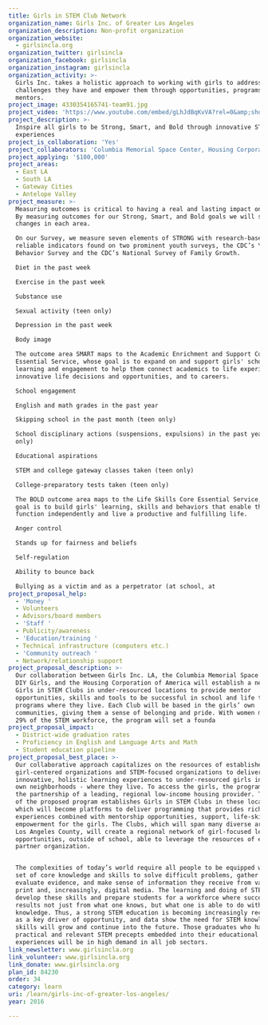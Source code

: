 ```yaml
---
title: Girls in STEM Club Network
organization_name: Girls Inc. of Greater Los Angeles
organization_description: Non-profit organization
organization_website:
  - girlsincla.org
organization_twitter: girlsincla
organization_facebook: girlsincla
organization_instagram: girlsincla
organization_activity: >-
  Girls Inc. takes a holistic approach to working with girls to address the
  challenges they have and empower them through opportunities, programs and
  mentors.
project_image: 4330354165741-team91.jpg
project_video: 'https://www.youtube.com/embed/gLhJdBqKvVA?rel=0&amp;showinfo=0'
project_description: >-
  Inspire all girls to be Strong, Smart, and Bold through innovative STEM
  experiences
project_is_collaboration: 'Yes'
project_collaborators: 'Columbia Memorial Space Center, Housing Corporation of America, DIY girls'
project_applying: '$100,000'
project_areas:
  - East LA
  - South LA
  - Gateway Cities
  - Antelope Valley
project_measure: >-
  Measuring outcomes is critical to having a real and lasting impact on girls.
  By measuring outcomes for our Strong, Smart, and Bold goals we will see the
  changes in each area.

  On our Survey, we measure seven elements of STRONG with research-based,
  reliable indicators found on two prominent youth surveys, the CDC’s Youth Risk
  Behavior Survey and the CDC’s National Survey of Family Growth. 

  Diet in the past week

  Exercise in the past week

  Substance use

  Sexual activity (teen only)

  Depression in the past week

  Body image

  The outcome area SMART maps to the Academic Enrichment and Support Core
  Essential Service, whose goal is to expand on and support girls' school-based
  learning and engagement to help them connect academics to life experiences, to
  innovative life decisions and opportunities, and to careers.

  School engagement

  English and math grades in the past year

  Skipping school in the past month (teen only)

  School disciplinary actions (suspensions, expulsions) in the past year (teen
  only)

  Educational aspirations

  STEM and college gateway classes taken (teen only)

  College-preparatory tests taken (teen only)

  The BOLD outcome area maps to the Life Skills Core Essential Service, whose
  goal is to build girls' learning, skills and behaviors that enable them to
  function independently and live a productive and fulfilling life.

  Anger control

  Stands up for fairness and beliefs

  Self-regulation

  Ability to bounce back 

  Bullying as a victim and as a perpetrator (at school, at
project_proposal_help:
  - 'Money '
  - Volunteers
  - Advisors/board members
  - 'Staff '
  - Publicity/awareness
  - 'Education/training '
  - Technical infrastructure (computers etc.)
  - 'Community outreach '
  - Network/relationship support
project_proposal_description: >-
  Our collaboration between Girls Inc. LA, the Columbia Memorial Space Center,
  DIY Girls, and the Housing Corporation of America will establish a network of
  Girls in STEM Clubs in under-resourced locations to provide mentor
  opportunities, skills and tools to be successful in school and life through
  programs where they live. Each Club will be based in the girls’ own
  communities, giving them a sense of belonging and pride. With women making up
  29% of the STEM workforce, the program will set a founda
project_proposal_impact:
  - District-wide graduation rates
  - Proficiency in English and Language Arts and Math
  - Student education pipeline
project_proposal_best_place: >-
  Our collaborative approach capitalizes on the resources of established
  girl-centered organizations and STEM-focused organizations to deliver
  innovative, holistic learning experiences to under-resourced girls in their
  own neighborhoods - where they live. To access the girls, the program enlists
  the partnership of a leading, regional low-income housing provider. The heart
  of the proposed program establishes Girls in STEM Clubs in these locations,
  which will become platforms to deliver programming that provides rich STEM
  experiences combined with mentorship opportunities, support, life-skills and
  empowerment for the girls. The Clubs, which will span many diverse areas of
  Los Angeles County, will create a regional network of girl-focused learning
  opportunities, outside of school, able to leverage the resources of each
  partner organization.


  The complexities of today’s world require all people to be equipped with a new
  set of core knowledge and skills to solve difficult problems, gather and
  evaluate evidence, and make sense of information they receive from varied
  print and, increasingly, digital media. The learning and doing of STEM helps
  develop these skills and prepare students for a workforce where success
  results not just from what one knows, but what one is able to do with that
  knowledge. Thus, a strong STEM education is becoming increasingly recognized
  as a key driver of opportunity, and data show the need for STEM knowledge and
  skills will grow and continue into the future. Those graduates who have
  practical and relevant STEM precepts embedded into their educational
  experiences will be in high demand in all job sectors.
link_newsletter: www.girlsincla.org
link_volunteer: www.girlsincla.org
link_donate: www.girlsincla.org
plan_id: 84230
order: 34
category: learn
uri: /learn/girls-inc-of-greater-los-angeles/
year: 2016

---
```

